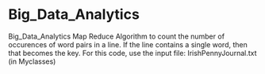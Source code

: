 # Big_Data_Analytics
Big_Data_Analytics
Map Reduce Algorithm to count the number of occurences of word pairs in a line.
If the line contains a single word, then that becomes the key.
For this code, use the input file: IrishPennyJournal.txt (in Myclasses)
